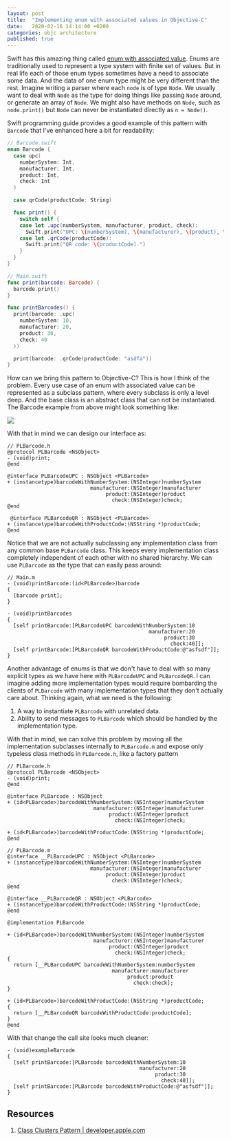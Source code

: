 ```yaml
---
layout: post
title:  "Implementing enum with associated values in Objective-C"
date:   2020-02-16 14:14:00 +0200
categories: objc architecture
published: true
---
```


Swift has this amazing thing called [enum with associated value](https://docs.swift.org/swift-book/LanguageGuide/Enumerations.html#ID148). Enums are traditionally used to represent a type system with finite set of values. But in real life each of those enum types sometimes have a need to associate some data. And the data of one enum type might be very different than the rest. Imagine writing a parser where each `node` is of type `Node`. We usually want to deal with `Node` as the type for doing things like passing `Node` around, or generate an array of `Node`. We might also have methods on `Node`, such as `node.print()` but `Node` can never be instantiated directly as `n = Node()`. 

Swift programming guide provides a good example of this pattern with `Barcode` that I've enhanced here a bit for readability:

```swift
// Barcode.swift
enum Barcode {
  case upc(
    numberSystem: Int,
    manufacturer: Int,
    product: Int,
    check: Int
  )

  case qrCode(productCode: String)

  func print() {
    switch self {
    case let .upc(numberSystem, manufacturer, product, check):
      Swift.print("UPC: \(numberSystem), \(manufacturer), \(product), \(check).")
    case let .qrCode(productCode):
      Swift.print("QR code: \(productCode).")
    }
  }
}
```
```swift
// Main.swift
func print(barcode: Barcode) {
  barcode.print()
}

func printBarcodes() {
  print(barcode: .upc(
    numberSystem: 10,
    manufacturer: 20,
    product: 30,
    check: 40
  ))

  print(barcode: .qrCode(productCode: "asdfa"))
}
```

How can we bring this pattern to Objective-C? This is how I think of the problem. Every use case of an enum with associated value can be represented as a subclass pattern, where every subclass is only a level deep. And the base class is an abstract class that can not be instantiated. The Barcode example from above might look something like:

[![](https://mermaid.ink/img/eyJjb2RlIjoiY2xhc3NEaWFncmFtXG5cdEJhcmNvZGUgPHwtLSBCYXJjb2RlUVJcblx0QmFyY29kZSA8fC0tIEJhcmNvZGVVUENcbiAgQmFyY29kZSA6IC12b2lkIHByaW50XG5cblx0Y2xhc3MgQmFyY29kZVVQQyB7XG4gICAgICBudW1iZXJTeXN0ZW06IEludCxcbiAgICAgIG1hbnVmYWN0dXJlcjogSW50LFxuICAgICAgcHJvZHVjdDogSW50LFxuICAgICAgY2hlY2s6IEludFxuXHR9XG5cbiAgY2xhc3MgQmFyY29kZVFSIHtcbiAgcHJvZHVjdENvZGU6IFN0cmluZ1xuXHR9XG5cblx0XHRcdFx0XHQiLCJtZXJtYWlkIjp7InRoZW1lIjoiZGVmYXVsdCJ9LCJ1cGRhdGVFZGl0b3IiOmZhbHNlfQ)](https://mermaid-js.github.io/mermaid-live-editor/#/edit/eyJjb2RlIjoiY2xhc3NEaWFncmFtXG5cdEJhcmNvZGUgPHwtLSBCYXJjb2RlUVJcblx0QmFyY29kZSA8fC0tIEJhcmNvZGVVUENcbiAgQmFyY29kZSA6IC12b2lkIHByaW50XG5cblx0Y2xhc3MgQmFyY29kZVVQQyB7XG4gICAgICBudW1iZXJTeXN0ZW06IEludCxcbiAgICAgIG1hbnVmYWN0dXJlcjogSW50LFxuICAgICAgcHJvZHVjdDogSW50LFxuICAgICAgY2hlY2s6IEludFxuXHR9XG5cbiAgY2xhc3MgQmFyY29kZVFSIHtcbiAgcHJvZHVjdENvZGU6IFN0cmluZ1xuXHR9XG5cblx0XHRcdFx0XHQiLCJtZXJtYWlkIjp7InRoZW1lIjoiZGVmYXVsdCJ9LCJ1cGRhdGVFZGl0b3IiOmZhbHNlfQ)

With that in mind we can design our interface as:

```objc
// PLBarcode.h
@protocol PLBarcode <NSObject>
- (void)print;
@end

@interface PLBarcodeUPC : NSObject <PLBarcode>
+ (instancetype)barcodeWithNumberSystem:(NSInteger)numberSystem
                           manufacturer:(NSInteger)manufacturer
                                product:(NSInteger)product
                                  check:(NSInteger)check;
@end

 @interface PLBarcodeQR : NSObject <PLBarcode>
+ (instancetype)barcodeWithProductCode:(NSString *)productCode;
@end
```

Notice that we are not actually subclassing any implementation class from any common base `PLBarcode` class.  This keeps every implementation class completely independent of each other with no shared hierarchy. We can use `PLBarcode` as the type that can easily pass around:

```objc
// Main.m
- (void)printBarcode:(id<PLBarcode>)barcode
{
  [barcode print];
}

- (void)printBarcodes
{
  [self printBarcode:[PLBarcodeUPC barcodeWithNumberSystem:10
                                              manufacturer:20
                                                   product:30
                                                     check:40]];
  [self printBarcode:[PLBarcodeQR barcodeWithProductCode:@"asfsdf"]];
}
```

Another advantage of enums is that we don't have to deal with so many explicit types as we have here with `PLBarcodeUPC` and `PLBarcodeQR`. I can imagine adding more implementation types would require bombarding the clients of `PLBarcode` with many implementation types that they don't actually care about. Thinking again, what we need is the following:

1. A way to instantiate `PLBarcode` with unrelated data.
2. Ability to send messages to `PLBarcode` which should be handled by the implementation type.

With that in mind, we can solve this problem by moving all the implementation subclasses internally to `PLBarcode.m` and expose only typeless class methods in `PLBarcode.h`, like a factory pattern

```objc
// PLBarcode.h
@protocol PLBarcode <NSObject>
- (void)print;
@end

@interface PLBarcode : NSObject
+ (id<PLBarcode>)barcodeWithNumberSystem:(NSInteger)numberSystem
                            manufacturer:(NSInteger)manufacturer
                                 product:(NSInteger)product
                                   check:(NSInteger)check;

+ (id<PLBarcode>)barcodeWithProductCode:(NSString *)productCode;
@end
```

```objc
// PLBarcode.m
@interface __PLBarcodeUPC : NSObject <PLBarcode>
+ (instancetype)barcodeWithNumberSystem:(NSInteger)numberSystem
                           manufacturer:(NSInteger)manufacturer
                                product:(NSInteger)product
                                  check:(NSInteger)check;
@end

@interface __PLBarcodeQR : NSObject <PLBarcode>
+ (instancetype)barcodeWithProductCode:(NSString *)productCode;
@end

@implementation PLBarcode

+ (id<PLBarcode>)barcodeWithNumberSystem:(NSInteger)numberSystem
                            manufacturer:(NSInteger)manufacturer
                                 product:(NSInteger)product
                                   check:(NSInteger)check;
{
  return [__PLBarcodeUPC barcodeWithNumberSystem:numberSystem
                                  manufacturer:manufacturer
                                       product:product
                                         check:check];
}

+ (id<PLBarcode>)barcodeWithProductCode:(NSString *)productCode;
{
  return [__PLBarcodeQR barcodeWithProductCode:productCode];
}
@end
```

With that change the call site looks much cleaner:

```objc
- (void)exampleBarcode
{
  [self printBarcode:[PLBarcode barcodeWithNumberSystem:10
                                           manufacturer:20
                                                product:30
                                                  check:40]];
  [self printBarcode:[PLBarcode barcodeWithProductCode:@"asfsdf"]];
}
```

## Resources

1. [Class Clusters Pattern | developer.apple.com](https://developer.apple.com/library/archive/documentation/General/Conceptual/CocoaEncyclopedia/ClassClusters/ClassClusters.html)